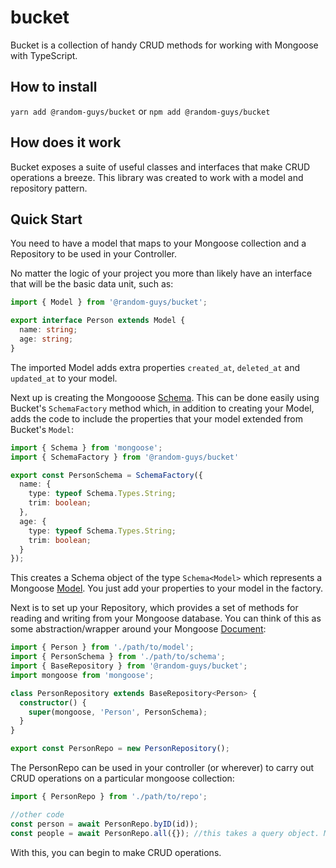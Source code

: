 # bucket

Bucket is a collection of handy CRUD methods for working with Mongoose with TypeScript.

## How to install

`yarn add @random-guys/bucket` or
`npm add @random-guys/bucket`

## How does it work

Bucket exposes a suite of useful classes and interfaces that make CRUD operations a breeze. This library was created to work with a model and repository pattern.

## Quick Start

You need to have a model that maps to your Mongoose collection and a Repository to be used in your Controller.

No matter the logic of your project you more than likely have an interface that will be the basic data unit, such as:

```ts
import { Model } from '@random-guys/bucket';

export interface Person extends Model {
  name: string;
  age: string;
}
```

The imported Model adds extra properties `created_at`, `deleted_at` and `updated_at` to your model.

Next up is creating the Mongooose [Schema](https://mongoosejs.com/docs/guide.html#definition). This can be done easily using Bucket's `SchemaFactory` method which, in addition to creating your Model, adds the code to include the properties that your model extended from Bucket's `Model`:

```ts
import { Schema } from 'mongoose';
import { SchemaFactory } from '@random-guys/bucket'

export const PersonSchema = SchemaFactory({
  name: {
    type: typeof Schema.Types.String;
    trim: boolean;
  },
  age: {
    type: typeof Schema.Types.String;
    trim: boolean;
  }
});
```

This creates a Schema object of the type `Schema<Model>` which represents a Mongoose [Model](https://mongoosejs.com/docs/models.html). You just add your properties to your model in the factory.

Next is to set up your Repository, which provides a set of methods for reading and writing from your Mongoose database. You can think of this as some abstraction/wrapper around your Mongoose [Document](https://mongoosejs.com/docs/documents.html):

```ts
import { Person } from './path/to/model';
import { PersonSchema } from './path/to/schema';
import { BaseRepository } from '@random-guys/bucket';
import mongoose from 'mongoose';

class PersonRepository extends BaseRepository<Person> {
  constructor() {
    super(mongoose, 'Person', PersonSchema);
  }
}

export const PersonRepo = new PersonRepository();
```

The PersonRepo can be used in your controller (or wherever) to carry out CRUD operations on a particular mongoose collection:

```ts
import { PersonRepo } from './path/to/repo';

//other code
const person = await PersonRepo.byID(id));
const people = await PersonRepo.all({}); //this takes a query object. More on that later.
```

With this, you can begin to make CRUD operations.

